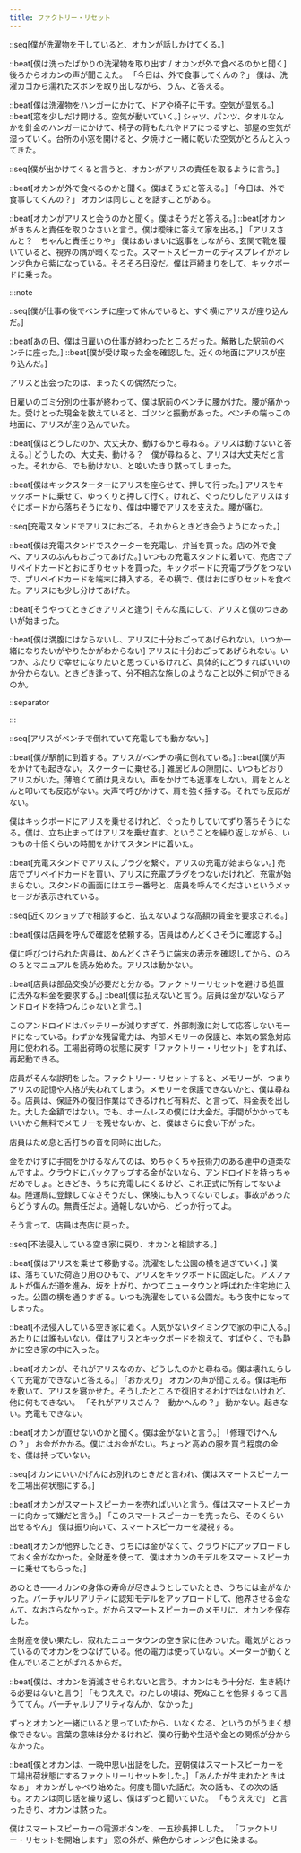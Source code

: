 ```yaml
---
title: ファクトリー・リセット
---
```


::seq[僕が洗濯物を干していると、オカンが話しかけてくる。]

::beat[僕は洗ったばかりの洗濯物を取り出す / オカンが外で食べるのかと聞く]
後ろからオカンの声が聞こえた。
「今日は、外で食事してくんの？」
僕は、洗濯カゴから濡れたズボンを取り出しながら、うん、と答える。

::beat[僕は洗濯物をハンガーにかけて、ドアや椅子に干す。空気が湿気る。]
::beat[窓を少しだけ開ける。空気が動いていく。]
シャツ、パンツ、タオルなんかを針金のハンガーにかけて、椅子の背もたれやドアにつるすと、部屋の空気が湿っていく。台所の小窓を開けると、夕焼けと一緒に乾いた空気がとろんと入ってきた。

::seq[僕が出かけてくると言うと、オカンがアリスの責任を取るように言う。]

::beat[オカンが外で食べるのかと聞く。僕はそうだと答える。]
「今日は、外で食事してくんの？」
オカンは同じことを話すことがある。

::beat[オカンがアリスと会うのかと聞く。僕はそうだと答える。]
::beat[オカンがきちんと責任を取りなさいと言う。僕は曖昧に答えて家を出る。]
「アリスさんと？　ちゃんと責任とりや」
僕はあいまいに返事をしながら、玄関で靴を履いていると、視界の隅が暗くなった。スマートスピーカーのディスプレイがオレンジ色から紫になっている。そろそろ日没だ。僕は戸締まりをして、キックボードに乗った。

:::note

::seq[僕が仕事の後でベンチに座って休んでいると、すぐ横にアリスが座り込んだ。]

::beat[あの日、僕は日雇いの仕事が終わったところだった。解散した駅前のベンチに座った。]
::beat[僕が受け取った金を確認した。近くの地面にアリスが座り込んだ。]

アリスと出会ったのは、まったくの偶然だった。

日雇いのゴミ分別の仕事が終わって、僕は駅前のベンチに腰かけた。腰が痛かった。受けとった現金を数えていると、ゴツンと振動があった。ベンチの端っこの地面に、アリスが座り込んでいた。

::beat[僕はどうしたのか、大丈夫か、動けるかと尋ねる。アリスは動けないと答える。]
どうしたの、大丈夫、動ける？　僕が尋ねると、アリスは大丈夫だと言った。それから、でも動けない、と呟いたきり黙ってしまった。

::beat[僕はキックスターターにアリスを座らせて、押して行った。]
アリスをキックボードに乗せて、ゆっくりと押して行く。けれど、ぐったりしたアリスはすぐにボードから落ちそうになり、僕は中腰でアリスを支えた。腰が痛む。

::seq[充電スタンドでアリスにおごる。それからときどき会うようになった。]

::beat[僕は充電スタンドでスクーターを充電し、弁当を買った。店の外で食べ、アリスのぶんもおごってあげた。]
いつもの充電スタンドに着いて、売店でプリペイドカードとおにぎりセットを買った。キックボードに充電プラグをつないで、プリペイドカードを端末に挿入する。その横で、僕はおにぎりセットを食べた。アリスにも少し分けてあげた。

::beat[そうやってときどきアリスと逢う]
そんな風にして、アリスと僕のつきあいが始まった。

::beat[僕は満腹にはならないし、アリスに十分おごってあげられない。いつか一緒になりたいがやりたかがわからない]
アリスに十分おごってあげられない。いつか、ふたりで幸せになりたいと思っているけれど、具体的にどうすればいいのか分からない。ときどき逢って、分不相応な施しのようなこと以外に何ができるのか。

::separator

:::

::seq[アリスがベンチで倒れていて充電しても動かない。]

::beat[僕が駅前に到着する。アリスがベンチの横に倒れている。]
::beat[僕が声をかけても起きない。スクーターに乗せる。]
雑居ビルの隙間に、いつもどおりアリスがいた。薄暗くて顔は見えない。声をかけても返事をしない。肩をとんとんと叩いても反応がない。大声で呼びかけて、肩を強く揺する。それでも反応がない。

僕はキックボードにアリスを乗せるけれど、ぐったりしていてずり落ちそうになる。僕は、立ち止まってはアリスを乗せ直す、ということを繰り返しながら、いつもの十倍くらいの時間をかけてスタンドに着いた。

::beat[充電スタンドでアリスにプラグを繋ぐ。アリスの充電が始まらない。]
売店でプリペイドカードを買い、アリスに充電プラグをつないだけれど、充電が始まらない。スタンドの画面にはエラー番号と、店員を呼んでくださいというメッセージが表示されている。

::seq[近くのショップで相談すると、払えないような高額の賃金を要求される。]

::beat[僕は店員を呼んで確認を依頼する。店員はめんどくさそうに確認する。]

僕に呼びつけられた店員は、めんどくさそうに端末の表示を確認してから、のろのろとマニュアルを読み始めた。アリスは動かない。

::beat[店員は部品交換が必要だと分かる。ファクトリーリセットを避ける処置に法外な料金を要求する。]
::beat[僕は払えないと言う。店員は金がないならアンドロイドを持つんじゃないと言う。]

このアンドロイドはバッテリーが減りすぎて、外部刺激に対して応答しないモードになっている。わずかな残留電力は、内部メモリーの保護と、本気の緊急対応用に使われる。工場出荷時の状態に戻す「ファクトリー・リセット」をすれば、再起動できる。

店員がそんな説明をした。ファクトリー・リセットすると、メモリーが、つまりアリスの記憶や人格が失われてしまう。メモリーを保護できないかと、僕は尋ねる。店員は、保証外の復旧作業はできるけれど有料だ、と言って、料金表を出した。大した金額ではない。でも、ホームレスの僕には大金だ。手間がかかってもいいから無料でメモリーを残せないか、と、僕はさらに食い下がった。

店員はため息と舌打ちの音を同時に出した。

金をかけずに手間をかけるなんてのは、めちゃくちゃ技術力のある連中の道楽なんですよ。クラウドにバックアップする金がないなら、アンドロイドを持っちゃだめでしょ。ときどき、うちに充電しにくるけど、これ正式に所有してないよね。陸運局に登録してなさそうだし、保険にも入ってないでしょ。事故があったらどうすんの。無責任だよ。通報しないから、どっか行ってよ。

そう言って、店員は売店に戻った。

::seq[不法侵入している空き家に戻り、オカンと相談する。]

::beat[僕はアリスを乗せて移動する。洗濯をした公園の横を過ぎていく。]
僕は、落ちていた荷造り用のひもで、アリスをキックボードに固定した。アスファルトが傷んだ道を進み、坂を上がり、かつてニュータウンと呼ばれた住宅地に入った。公園の横を通りすぎる。いつも洗濯をしている公園だ。もう夜中になってしまった。

::beat[不法侵入している空き家に着く。人気がないタイミングで家の中に入る。]
あたりには誰もいない。僕はアリスとキックボードを抱えて、すばやく、でも静かに空き家の中に入った。

::beat[オカンが、それがアリスなのか、どうしたのかと尋ねる。僕は壊れたらしくて充電ができないと答える。]
「おかえり」
オカンの声が聞こえる。僕は毛布を敷いて、アリスを寝かせた。そうしたところで復旧するわけではないけれど、他に何もできない。
「それがアリスさん？　動かへんの？」
動かない。起きない。充電もできない。

::beat[オカンが直せないのかと聞く。僕は金がないと言う。]
「修理でけへんの？」
お金がかかる。僕にはお金がない。ちょっと高めの服を買う程度の金を、僕は持っていない。

::seq[オカンにいいかげんにお別れのときだと言われ、僕はスマートスピーカーを工場出荷状態にする。]

::beat[オカンがスマートスピーカーを売ればいいと言う。僕はスマートスピーカーに向かって嫌だと言う。]
「このスマートスピーカーを売ったら、そのくらい出せるやん」
僕は振り向いて、スマートスピーカーを凝視する。

::beat[オカンが他界したとき、うちには金がなくて、クラウドにアップロードしておく金がなかった。全財産を使って、僕はオカンのモデルをスマートスピーカーに乗せてもらった。]

あのとき――オカンの身体の寿命が尽きようとしていたとき、うちには金がなかった。バーチャルリアリティに認知モデルをアップロードして、他界させる金なんて、なおさらなかった。だからスマートスピーカーのメモリに、オカンを保存した。

全財産を使い果たし、寂れたニュータウンの空き家に住みついた。電気がとおっているのでオカンをつなげている。他の電力は使っていない。メーターが動くと住んでいることがばれるからだ。

::beat[僕は、オカンを消滅させられないと言う。オカンはもう十分だ、生き続ける必要はないと言う]
「もうええで。わたしの頃は、死ぬことを他界するって言うててん。バーチャルリアリティなんか、なかった」

ずっとオカンと一緒にいると思っていたから、いなくなる、というのがうまく想像できない。言葉の意味は分かるけれど、僕の行動や生活や金との関係が分からなかった。

::beat[僕とオカンは、一晩中思い出話をした。翌朝僕はスマートスピーカーを工場出荷状態にするファクトリーリセットをした。]
「あんたが生まれたときはなぁ」
オカンがしゃべり始めた。何度も聞いた話だ。次の話も、その次の話も。オカンは同じ話を繰り返し、僕はずっと聞いていた。
「もうええで」
と言ったきり、オカンは黙った。

僕はスマートスピーカーの電源ボタンを、一五秒長押しした。
「ファクトリー・リセットを開始します」
窓の外が、紫色からオレンジ色に染まる。

